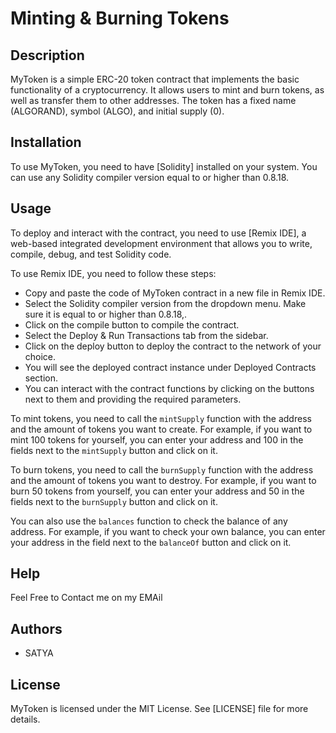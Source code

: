 # Minting & Burning Tokens

## Description

MyToken is a simple ERC-20 token contract that implements the basic functionality of a cryptocurrency. It allows users to mint and burn tokens, as well as transfer them to other addresses. The token has a fixed name (ALGORAND), symbol (ALGO), and initial supply (0).

## Installation

To use MyToken, you need to have [Solidity] installed on your system. You can use any Solidity compiler version equal to or higher than 0.8.18. 
## Usage

To deploy and interact with the contract, you need to use [Remix IDE], a web-based integrated development environment that allows you to write, compile, debug, and test Solidity code.

To use Remix IDE, you need to follow these steps:

- Copy and paste the code of MyToken contract in a new file in Remix IDE.
- Select the Solidity compiler version from the dropdown menu. Make sure it is equal to or higher than 0.8.18,.
- Click on the compile button to compile the contract.
- Select the Deploy & Run Transactions tab from the sidebar.
- Click on the deploy button to deploy the contract to the network of your choice.
- You will see the deployed contract instance under Deployed Contracts section.
- You can interact with the contract functions by clicking on the buttons next to them and providing the required parameters.

To mint tokens, you need to call the `mintSupply` function with the address and the amount of tokens you want to create. For example, if you want to mint 100 tokens for yourself, you can enter your address and 100 in the fields next to the `mintSupply` button and click on it.

To burn tokens, you need to call the `burnSupply` function with the address and the amount of tokens you want to destroy. For example, if you want to burn 50 tokens from yourself, you can enter your address and 50 in the fields next to the `burnSupply` button and click on it.

You can also use the `balances` function to check the balance of any address. For example, if you want to check your own balance, you can enter your address in the field next to the `balanceOf` button and click on it.

## Help

Feel Free to Contact me on my EMAil

## Authors
- SATYA

## License

MyToken is licensed under the MIT License. See [LICENSE] file for more details.
